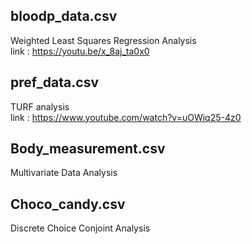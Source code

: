 ## bloodp_data.csv
Weighted Least Squares Regression Analysis <br>
link : https://youtu.be/x_8aj_ta0x0

## pref_data.csv
TURF analysis <br>
link : https://www.youtube.com/watch?v=uOWiq25-4z0

## Body_measurement.csv
Multivariate Data Analysis

## Choco_candy.csv
Discrete Choice Conjoint Analysis
